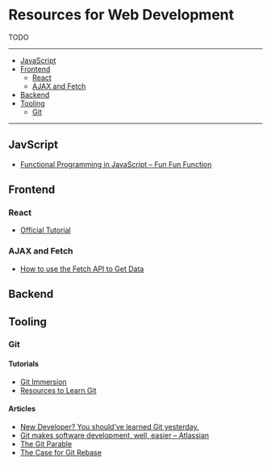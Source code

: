 # Resources for Web Development

TODO

***
- [JavaScript](#javascript)
- [Frontend](#frontend)
    - [React](#react)
    - [AJAX and Fetch](#ajax-and-fetch)
- [Backend](#backend)
- [Tooling](#tooling)
    - [Git](#git)
***




## JavScript

- [Functional Programming in JavaScript – Fun Fun Function](https://www.youtube.com/watch?v=BMUiFMZr7vk&list=PL0zVEGEvSaeEd9hlmCXrk5yUyqUag-n84)




## Frontend

### React

- [Official Tutorial](https://reactjs.org/tutorial/tutorial.html)


### AJAX and Fetch

- [How to use the Fetch API to Get Data](https://scotch.io/tutorials/how-to-use-the-javascript-fetch-api-to-get-data)




## Backend

<!---->




## Tooling


### Git

#### Tutorials
- [Git Immersion](http://gitimmersion.com/)
- [Resources to Learn Git](https://try.github.io/)

#### Articles
- [New Developer? You should’ve learned Git yesterday.](https://codeburst.io/number-one-piece-of-advice-for-new-developers-ddd08abc8bfa)
- [Git makes software development, well, easier – Atlassian](https://www.atlassian.com/agile/software-development/git)
- [The Git Parable](http://tom.preston-werner.com/2009/05/19/the-git-parable.html)
- [The Case for Git Rebase](http://www.darwinweb.net/articles/the-case-for-git-rebase)
